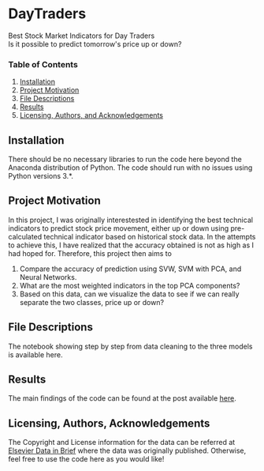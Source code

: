 # DayTraders
Best Stock Market Indicators for Day Traders   
Is it possible to predict tomorrow's price up or down?

### Table of Contents

1. [Installation](#installation)
2. [Project Motivation](#motivation)
3. [File Descriptions](#files)
4. [Results](#results)
5. [Licensing, Authors, and Acknowledgements](#licensing)

## Installation <a name="installation"></a>

There should be no necessary libraries to run the code here beyond the Anaconda distribution of Python.  The code should run with no issues using Python versions 3.*.

## Project Motivation<a name="motivation"></a>

In this project, I was originally interestested in identifying the best technical indicators to predict stock price movement, either up or down using pre-calculated technical indicator based on historical stock data. In the attempts to achieve this, I have realized that the accuracy obtained is not as high as I had hoped for. Therefore, this project then aims to

1. Compare the accuracy of prediction using SVW, SVM with PCA, and Neural Networks.
2. What are the most weighted indicators in the top PCA components?
3. Based on this data, can we visualize the data to see if we can really separate the two classes, price up or down?


## File Descriptions <a name="files"></a>

The notebook showing step by step from data cleaning to the three models is available here.

## Results<a name="results"></a>

The main findings of the code can be found at the post available [here](https://medium.com/@amaluddin11/best-indicators-for-day-traders-e029d526f336).

## Licensing, Authors, Acknowledgements<a name="licensing"></a>

The Copyright and License information for the data can be referred at [Elsevier Data in Brief](https://www.ncbi.nlm.nih.gov/pmc/articles/PMC5219605/) where the data was originally published. Otherwise, feel free to use the code here as you would like!


